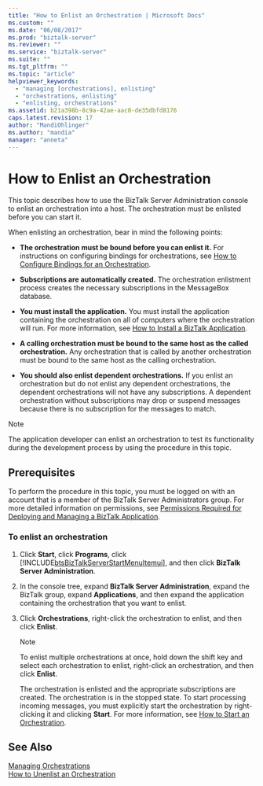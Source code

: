 ```yaml
---
title: "How to Enlist an Orchestration | Microsoft Docs"
ms.custom: ""
ms.date: "06/08/2017"
ms.prod: "biztalk-server"
ms.reviewer: ""
ms.service: "biztalk-server"
ms.suite: ""
ms.tgt_pltfrm: ""
ms.topic: "article"
helpviewer_keywords: 
  - "managing [orchestrations], enlisting"
  - "orchestrations, enlisting"
  - "enlisting, orchestrations"
ms.assetid: b21a398b-8c9a-42ae-aac0-de35dbfd8176
caps.latest.revision: 17
author: "MandiOhlinger"
ms.author: "mandia"
manager: "anneta"
---
```

# How to Enlist an Orchestration
This topic describes how to use the BizTalk Server Administration console to enlist an orchestration into a host. The orchestration must be enlisted before you can start it.  
  
 When enlisting an orchestration, bear in mind the following points:  
  
-   **The orchestration must be bound before you can enlist it.** For instructions on configuring bindings for orchestrations, see [How to Configure Bindings for an Orchestration](../core/how-to-configure-bindings-for-an-orchestration.md).  
  
-   **Subscriptions are automatically created.** The orchestration enlistment process creates the necessary subscriptions in the MessageBox database.  
  
-   **You must install the application.** You must install the application containing the orchestration on all of computers where the orchestration will run. For more information, see [How to Install a BizTalk Application](../core/how-to-install-a-biztalk-application.md).  
  
-   **A calling orchestration must be bound to the same host as the called orchestration.** Any orchestration that is called by another orchestration must be bound to the same host as the calling orchestration.  
  
-   **You should also enlist dependent orchestrations.** If you enlist an orchestration but do not enlist any dependent orchestrations, the dependent orchestrations will not have any subscriptions. A dependent orchestration without subscriptions may drop or suspend messages because there is no subscription for the messages to match.  
  
> [!NOTE]
>  The application developer can enlist an orchestration to test its functionality during the development process  by using the procedure in this topic.  
  
## Prerequisites  
 To perform the procedure in this topic, you must be logged on with an account that is a member of the BizTalk Server Administrators group. For more detailed information on permissions, see [Permissions Required for Deploying and Managing a BizTalk Application](../core/permissions-required-for-deploying-and-managing-a-biztalk-application.md).  
  
### To enlist an orchestration  
  
1.  Click **Start**, click **Programs**, click [!INCLUDE[btsBizTalkServerStartMenuItemui](../includes/btsbiztalkserverstartmenuitemui-md.md)], and then click **BizTalk Server Administration**.  
  
2.  In the console tree, expand **BizTalk Server Administration**, expand the BizTalk group, expand **Applications**, and then expand the application containing the orchestration that you want to enlist.  
  
3.  Click **Orchestrations**, right-click the orchestration to enlist, and then click **Enlist**.  
  
    > [!NOTE]
    >  To enlist multiple orchestrations at once, hold down the shift key and select each orchestration to enlist, right-click an orchestration, and then click **Enlist**.  
  
     The orchestration is enlisted and the appropriate subscriptions are created. The orchestration is in the stopped state. To start processing incoming messages, you must explicitly start the orchestration by right-clicking it and clicking **Start**. For more information, see [How to Start an Orchestration](../core/how-to-start-an-orchestration.md).  
  
## See Also  
 [Managing Orchestrations](../core/managing-orchestrations.md)   
 [How to Unenlist an Orchestration](../core/how-to-unenlist-an-orchestration.md)